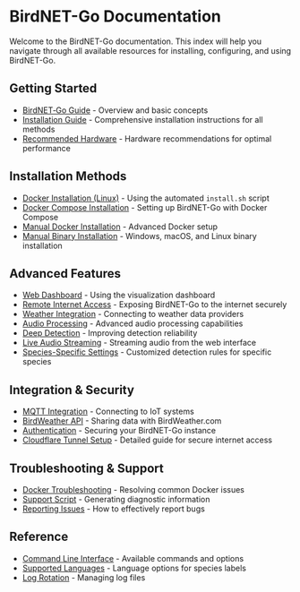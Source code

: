 # BirdNET-Go Documentation

Welcome to the BirdNET-Go documentation. This index will help you navigate through all available resources for installing, configuring, and using BirdNET-Go.

## Getting Started

* [BirdNET‐Go Guide](https://github.com/tphakala/birdnet-go/wiki/BirdNET%E2%80%90Go-Guide) - Overview and basic concepts
* [Installation Guide](installation.md) - Comprehensive installation instructions for all methods
* [Recommended Hardware](hardware.md) - Hardware recommendations for optimal performance

## Installation Methods

* [Docker Installation (Linux)](installation.md#recommended-method-installsh-linux) - Using the automated `install.sh` script
* [Docker Compose Installation](docker_compose_guide.md) - Setting up BirdNET-Go with Docker Compose
* [Manual Docker Installation](installation.md#manual-docker-installation-advanced-linux-only) - Advanced Docker setup
* [Manual Binary Installation](installation.md#manual-binary-installation-all-platforms) - Windows, macOS, and Linux binary installation

## Advanced Features

* [Web Dashboard](guide.md#web-dashboard) - Using the visualization dashboard
* [Remote Internet Access](cloudflare_tunnel_guide.md) - Exposing BirdNET-Go to the internet securely
* [Weather Integration](guide.md#weather-integration) - Connecting to weather data providers
* [Audio Processing](guide.md#audio-processing) - Advanced audio processing capabilities
* [Deep Detection](guide.md#deep-detection) - Improving detection reliability
* [Live Audio Streaming](guide.md#live-audio-streaming) - Streaming audio from the web interface
* [Species-Specific Settings](guide.md#species-specific-settings) - Customized detection rules for specific species

## Integration & Security

* [MQTT Integration](guide.md#integration-options) - Connecting to IoT systems
* [BirdWeather API](guide.md#integration-options) - Sharing data with BirdWeather.com
* [Authentication](cloudflare_tunnel_guide.md#enabling-authentication) - Securing your BirdNET-Go instance
* [Cloudflare Tunnel Setup](cloudflare_tunnel_guide.md) - Detailed guide for secure internet access

## Troubleshooting & Support

* [Docker Troubleshooting](guide.md#docker-installation-troubleshooting) - Resolving common Docker issues
* [Support Script](guide.md#support-script) - Generating diagnostic information
* [Reporting Issues](guide.md#reporting-issues) - How to effectively report bugs

## Reference

* [Command Line Interface](guide.md#command-line-interface) - Available commands and options
* [Supported Languages](guide.md#supported-languages-for-species-labels) - Language options for species labels
* [Log Rotation](guide.md#log-rotation) - Managing log files 